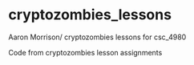 # cryptozombies_lessons
Aaron Morrison/
cryptozombies lessons for csc_4980

Code from cryptozombies lesson assignments
